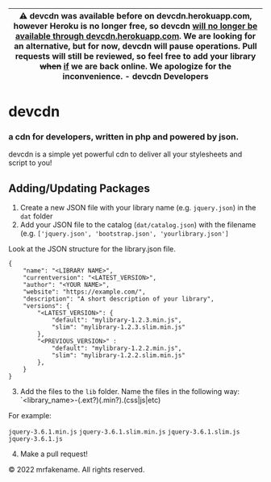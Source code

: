 | :warning: devcdn was available before on devcdn.herokuapp.com, however Heroku is no longer free, so devcdn <ins>will no longer be available through devcdn.herokuapp.com</ins>. We are looking for an alternative, but for now, devcdn will pause operations. Pull requests will still be reviewed, so feel free to add your library <del>when</del> <ins>if</ins> we are back online. We apologize for the inconvenience. - devcdn Developers
| ---
# devcdn
### a cdn for developers, written in php and powered by json.
devcdn is a simple yet powerful cdn to deliver all your stylesheets and script to you!
## Adding/Updating Packages
1. Create a new JSON file with your library name (e.g. `jquery.json`) in the `dat` folder
2. Add your JSON file to the catalog (`dat/catalog.json`) with the filename (e.g. `['jquery.json', 'bootstrap.json', 'yourlibrary.json']`

Look at the JSON structure for the library.json file.
```
{
    "name": "<LIBRARY NAME>",
    "currentversion": "<LATEST_VERSION>",
    "author": "<YOUR NAME>",
    "website": "https://example.com/",
    "description": "A short description of your library",
    "versions": {
        "<LATEST_VERSION>": {
            "default": "mylibrary-1.2.3.min.js",
            "slim": "mylibrary-1.2.3.slim.min.js"
        },
        "<PREVIOUS_VERSION>" :
            "default": "mylibrary-1.2.2.min.js",
            "slim": "mylibrary-1.2.2.slim.min.js"
        },
    }
}
```
3. Add the files to the `lib` folder. Name the files in the following way:
`<library_name>-<version>(.ext?)(.min?).(css|js|etc)

For example:

`jquery-3.6.1.min.js`
`jquery-3.6.1.slim.min.js`
`jquery-3.6.1.slim.js`
`jquery-3.6.1.js`

4. Make a pull request!


&copy; 2022 mrfakename. All rights reserved.
